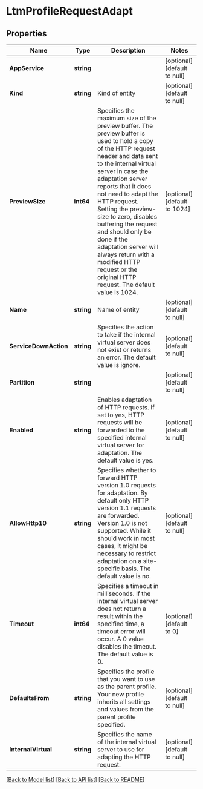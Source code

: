 # LtmProfileRequestAdapt

## Properties
Name | Type | Description | Notes
------------ | ------------- | ------------- | -------------
**AppService** | **string** |  | [optional] [default to null]
**Kind** | **string** | Kind of entity | [optional] [default to null]
**PreviewSize** | **int64** | Specifies the maximum size of the preview buffer. The preview buffer is used to hold a copy of the HTTP request header and data sent to the internal virtual server in case the adaptation server reports that it does not need to adapt the HTTP request. Setting the preview-size to zero, disables buffering the request and should only be done if the adaptation server will always return with a modified HTTP request or the original HTTP request. The default value is 1024. | [optional] [default to 1024]
**Name** | **string** | Name of entity | [optional] [default to null]
**ServiceDownAction** | **string** | Specifies the action to take if the internal virtual server does not exist or returns an error. The default value is ignore. | [optional] [default to null]
**Partition** | **string** |  | [optional] [default to null]
**Enabled** | **string** | Enables adaptation of HTTP requests. If set to yes, HTTP requests will be forwarded to the specified internal virtual server for adaptation. The default value is yes. | [optional] [default to null]
**AllowHttp10** | **string** | Specifies whether to forward HTTP version 1.0 requests for adaptation. By default only HTTP version 1.1 requests are forwarded. Version 1.0 is not supported. While it should work in most cases, it might be necessary to restrict adaptation on a site-specific basis. The default value is no. | [optional] [default to null]
**Timeout** | **int64** | Specifies a timeout in milliseconds. If the internal virtual server does not return a result within the specified time, a timeout error will occur. A 0 value disables the timeout. The default value is 0. | [optional] [default to 0]
**DefaultsFrom** | **string** | Specifies the profile that you want to use as the parent profile. Your new profile inherits all settings and values from the parent profile specified. | [optional] [default to null]
**InternalVirtual** | **string** | Specifies the name of the internal virtual server to use for adapting the HTTP request. | [optional] [default to null]

[[Back to Model list]](../README.md#documentation-for-models) [[Back to API list]](../README.md#documentation-for-api-endpoints) [[Back to README]](../README.md)


